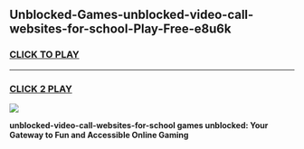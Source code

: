 
## Unblocked-Games-unblocked-video-call-websites-for-school-Play-Free-e8u6k
<h3>
<a href="https://premium76.site?title=unblocked-video-call-websites-for-school&ref=20M">CLICK TO PLAY</a></h3>
<hr>

<h3>
<a href="https://premium76.site?title=unblocked-video-call-websites-for-school&ref=20M">CLICK 2 PLAY</a>
  
</h3>

<a href="https://premium76.site?title=unblocked-video-call-websites-for-school&ref=19M"><img src="https://clearcache.store/games.png"></a>


**unblocked-video-call-websites-for-school games unblocked: Your Gateway to Fun and Accessible Online Gaming**
